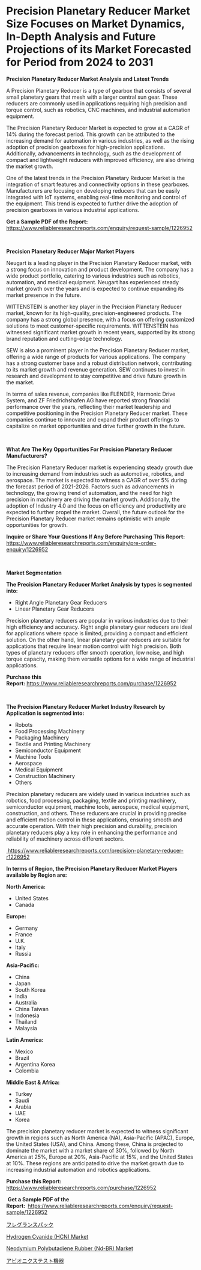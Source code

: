 <p><h1>Precision Planetary Reducer Market Size Focuses on Market Dynamics, In-Depth Analysis and Future Projections of its Market Forecasted for Period from 2024 to 2031</h1></p><p><strong>Precision Planetary Reducer Market Analysis and Latest Trends</strong></p>
<p><p>A Precision Planetary Reducer is a type of gearbox that consists of several small planetary gears that mesh with a larger central sun gear. These reducers are commonly used in applications requiring high precision and torque control, such as robotics, CNC machines, and industrial automation equipment.</p><p>The Precision Planetary Reducer Market is expected to grow at a CAGR of 14% during the forecast period. This growth can be attributed to the increasing demand for automation in various industries, as well as the rising adoption of precision gearboxes for high-precision applications. Additionally, advancements in technology, such as the development of compact and lightweight reducers with improved efficiency, are also driving the market growth.</p><p>One of the latest trends in the Precision Planetary Reducer Market is the integration of smart features and connectivity options in these gearboxes. Manufacturers are focusing on developing reducers that can be easily integrated with IoT systems, enabling real-time monitoring and control of the equipment. This trend is expected to further drive the adoption of precision gearboxes in various industrial applications.</p></p>
<p><strong>Get a Sample PDF of the Report:&nbsp;</strong> <a href="https://www.reliableresearchreports.com/enquiry/request-sample/1226952">https://www.reliableresearchreports.com/enquiry/request-sample/1226952</a></p>
<p>&nbsp;</p>
<p><strong>Precision Planetary Reducer Major Market Players</strong></p>
<p><p>Neugart is a leading player in the Precision Planetary Reducer market, with a strong focus on innovation and product development. The company has a wide product portfolio, catering to various industries such as robotics, automation, and medical equipment. Neugart has experienced steady market growth over the years and is expected to continue expanding its market presence in the future.</p><p>WITTENSTEIN is another key player in the Precision Planetary Reducer market, known for its high-quality, precision-engineered products. The company has a strong global presence, with a focus on offering customized solutions to meet customer-specific requirements. WITTENSTEIN has witnessed significant market growth in recent years, supported by its strong brand reputation and cutting-edge technology.</p><p>SEW is also a prominent player in the Precision Planetary Reducer market, offering a wide range of products for various applications. The company has a strong customer base and a robust distribution network, contributing to its market growth and revenue generation. SEW continues to invest in research and development to stay competitive and drive future growth in the market.</p><p>In terms of sales revenue, companies like FLENDER, Harmonic Drive System, and ZF Friedrichshafen AG have reported strong financial performance over the years, reflecting their market leadership and competitive positioning in the Precision Planetary Reducer market. These companies continue to innovate and expand their product offerings to capitalize on market opportunities and drive further growth in the future.</p></p>
<p>&nbsp;</p>
<p><strong>What Are The Key Opportunities For Precision Planetary Reducer Manufacturers?</strong></p>
<p><p>The Precision Planetary Reducer market is experiencing steady growth due to increasing demand from industries such as automotive, robotics, and aerospace. The market is expected to witness a CAGR of over 5% during the forecast period of 2021-2026. Factors such as advancements in technology, the growing trend of automation, and the need for high precision in machinery are driving the market growth. Additionally, the adoption of Industry 4.0 and the focus on efficiency and productivity are expected to further propel the market. Overall, the future outlook for the Precision Planetary Reducer market remains optimistic with ample opportunities for growth.</p></p>
<p><strong>Inquire or Share Your Questions If Any Before Purchasing This Report:</strong> <a href="https://www.reliableresearchreports.com/enquiry/pre-order-enquiry/1226952">https://www.reliableresearchreports.com/enquiry/pre-order-enquiry/1226952</a></p>
<p>&nbsp;</p>
<p><strong>Market Segmentation</strong></p>
<p><strong>The Precision Planetary Reducer Market Analysis by types is segmented into:</strong></p>
<p><ul><li>Right Angle Planetary Gear Reducers</li><li>Linear Planetary Gear Reducers</li></ul></p>
<p><p>Precision planetary reducers are popular in various industries due to their high efficiency and accuracy. Right angle planetary gear reducers are ideal for applications where space is limited, providing a compact and efficient solution. On the other hand, linear planetary gear reducers are suitable for applications that require linear motion control with high precision. Both types of planetary reducers offer smooth operation, low noise, and high torque capacity, making them versatile options for a wide range of industrial applications.</p></p>
<p><strong>Purchase this Report:&nbsp;</strong><a href="https://www.reliableresearchreports.com/purchase/1226952">https://www.reliableresearchreports.com/purchase/1226952</a></p>
<p>&nbsp;</p>
<p><strong>The Precision Planetary Reducer Market Industry Research by Application is segmented into:</strong></p>
<p><ul><li>Robots</li><li>Food Processing Machinery</li><li>Packaging Machinery</li><li>Textile and Printing Machinery</li><li>Semiconductor Equipment</li><li>Machine Tools</li><li>Aerospace</li><li>Medical Equipment</li><li>Construction Machinery</li><li>Others</li></ul></p>
<p><p>Precision planetary reducers are widely used in various industries such as robotics, food processing, packaging, textile and printing machinery, semiconductor equipment, machine tools, aerospace, medical equipment, construction, and others. These reducers are crucial in providing precise and efficient motion control in these applications, ensuring smooth and accurate operation. With their high precision and durability, precision planetary reducers play a key role in enhancing the performance and reliability of machinery across different sectors.</p></p>
<p><a href="https://www.reliableresearchreports.com/precision-planetary-reducer-r1226952">&nbsp;https://www.reliableresearchreports.com/precision-planetary-reducer-r1226952</a></p>
<p><strong>In terms of Region, the Precision Planetary Reducer Market Players available by Region are:</strong></p>
<p>
    <p> <strong> North America: </strong>
        <ul>
            <li>United States</li>
            <li>Canada</li>
        </ul>
        </p> 
    <p> <strong> Europe: </strong>
        <ul>
            <li>Germany</li>
            <li>France</li>
            <li>U.K.</li>
            <li>Italy</li>
            <li>Russia</li>
        </ul>
        </p> 
    <p> <strong> Asia-Pacific: </strong>
        <ul>
            <li>China</li>
            <li>Japan</li>
            <li>South Korea</li>
            <li>India</li>
            <li>Australia</li>
            <li>China Taiwan</li>
            <li>Indonesia</li>
            <li>Thailand</li>
            <li>Malaysia</li>
        </ul>
        </p> 
    <p> <strong> Latin America: </strong>
        <ul>
            <li>Mexico</li>
            <li>Brazil</li>
            <li>Argentina Korea</li>
            <li>Colombia</li>
        </ul>
        </p> 
    <p> <strong> Middle East & Africa: </strong>
        <ul>
            <li>Turkey</li>
            <li>Saudi</li>
            <li>Arabia</li>
            <li>UAE</li>
            <li>Korea</li>
        </ul>
    </p>
    </p>
<p><p>The precision planetary reducer market is expected to witness significant growth in regions such as North America (NA), Asia-Pacific (APAC), Europe, the United States (USA), and China. Among these, China is projected to dominate the market with a market share of 30%, followed by North America at 25%, Europe at 20%, Asia-Pacific at 15%, and the United States at 10%. These regions are anticipated to drive the market growth due to increasing industrial automation and robotics applications.</p></p>
<p><strong>Purchase this Report: </strong><a href="https://www.reliableresearchreports.com/purchase/1226952">https://www.reliableresearchreports.com/purchase/1226952</a></p>
<p>&nbsp;<strong>Get a Sample PDF of the Report:&nbsp;&nbsp;</strong><a href="https://www.reliableresearchreports.com/enquiry/request-sample/1226952">https://www.reliableresearchreports.com/enquiry/request-sample/1226952</a></p>
<p><strong></strong></p>
<p><p><a href="https://github.com/SarahFahey88/Market-Research-Report-List-1/blob/main/894314129905.md">フレグランスパック</a></p><p><a href="https://www.linkedin.com/pulse/hydrogen-cyanide-hcn-market-research-report-its-history-forecast-5ifmf?trackingId=iiwTS2GowYQKl0doRnrxdg%3D%3D">Hydrogen Cyanide (HCN) Market</a></p><p><a href="https://www.linkedin.com/pulse/neodymium-polybutadiene-rubber-nd-br-market-report-reveals-latest-p9brc?trackingId=6086OS1xVAm6aC1WqwtFAw%3D%3D">Neodymium Polybutadiene Rubber (Nd-BR) Market</a></p><p><a href="https://github.com/mathieurico66/Market-Research-Report-List-1/blob/main/253831229904.md">アビオニクステスト機器</a></p></p>